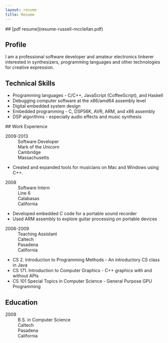 ```yaml
---
layout: resume
title: Resume
---
```


<div class = "resume-section">
<div class = "pdflink">
## [pdf resume](resume-russell-mcclellan.pdf)
</div>
</div>
<div class="resume-section">

## Profile

I am a professional software developer and amateur electronics tinkerer interested in synthesizers, programming languages and other technologies for creative expression. 

</div>

<div class = "resume-section">

## Technical Skills

 * Programming languages - C/C++, JavaScript (CoffeeScript), and Haskell
 * Debugging computer software at the x86/amd64 assembly level
 * Digital embedded system design
 * Embedded programming - C, DSP56K, AVR, ARM, and x86 assembly
 * DSP algorithms - especially audio effects and music synthesis

</div>

<div class="resume-section">
## Work Experience

<dl><dt>2009-2013</dt><dd>Software Developer<br/> Mark of the Unicorn</br> Cambridge</br> Massachusetts</dd></dl>

 * Created and expanded tools for musicians on Mac and Windows using C++.

<dl><dt>2008</dt><dd>Software Intern<br/> Line 6<br/> Calabasas </br> California</dd></dl>

 * Developed embedded C code for a portable sound recorder
 * Used ARM assembly to explore guitar processing on portable devices
 

<dl><dt>2006-2009</dt><dd>Teaching Assistant<br/> Caltech<br/> Pasadena<br/> California</dd></dl>
 
 * CS 2. Introduction to Programming Methods - An introductory CS class in Java
 * CS 171. Introduction to Computer Graphics - C++ graphics with and without APIs
 * CS 101 Special Topics in Computer Science - General Purpose GPU Programming
</div>

<div class = "resume-section">

## Education

<dl><dt>2009</dt><dd>B.S. in Computer Science<br/> Caltech<br/> Pasadena<br/> California<br/></dd></dl>

</div>

